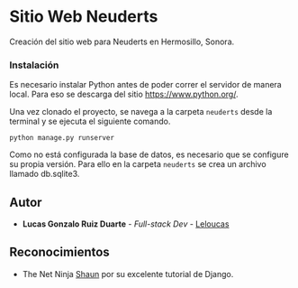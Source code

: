 # Sitio Web Neuderts

Creación del sitio web para Neuderts en Hermosillo, Sonora.


### Instalación

Es necesario instalar Python antes de poder correr el servidor de manera local. Para eso se descarga del sitio https://www.python.org/.

Una vez clonado el proyecto, se navega a la carpeta `neuderts` desde la terminal y se ejecuta el siguiente comando.

```
python manage.py runserver
```

Como no está configurada la base de datos, es necesario que se configure su propia versión. Para ello en la carpeta `neuderts` se crea un archivo llamado db.sqlite3.

## Autor

* **Lucas Gonzalo Ruiz Duarte** - *Full-stack Dev* - [Leloucas](https://github.com/Leloucas)



## Reconocimientos

* The Net Ninja [Shaun](https://github.com/iamshaunjp) por su excelente tutorial de Django.
